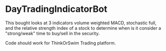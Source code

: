 # DayTradingIndicatorBot

This bought looks at 3 indicators volume weighted MACD, stochastic full, and the relative strength index of a stock to determine when is it consider a "strong/weak" time to buy/sell in the security.

Code should work for ThinkOrSwim Trading platform.